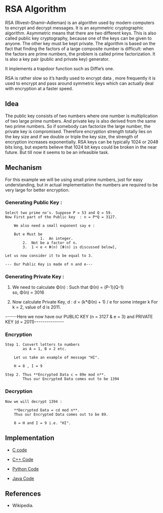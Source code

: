 # RSA Algorithm

RSA (Rivest–Shamir–Adleman) is an algorithm used by modern computers to encrypt and decrypt messages. It is an asymmetric cryptographic algorithm. Asymmetric means that there are two different keys. This is also called public key cryptography, because one of the keys can be given to anyone. The other key must be kept private. The algorithm is based on the fact that finding the factors of a large composite number is difficult: when the factors are prime numbers, the problem is called prime factorization. It is also a key pair (public and private key) generator.

It implements a trapdoor function such as Diffie’s one.

RSA is rather slow so it’s hardly used to encrypt data , more frequently it is used to encrypt and pass around symmetric keys which can actually deal with encryption at a faster speed.

## Idea 

The public key consists of two numbers where one number is multiplication of two large prime numbers. And private key is also derived from the same two prime numbers. So if somebody can factorize the large number, the private key is compromised. Therefore encryption strength totally lies on the key size and if we double or triple the key size, the strength of encryption increases exponentially. RSA keys can be typically 1024 or 2048 bits long, but experts believe that 1024 bit keys could be broken in the near future. But till now it seems to be an infeasible task.

## Mechanism

For this example we will be using small prime numbers, just for easy understanding, but in actual implementation the numbers are required to be very large for better encryption.

### Generating Public Key :
    Select two prime no's. Suppose P = 53 and Q = 59.
    Now First part of the Public key  : n = P*Q = 3127.

        We also need a small exponent say e : 

        But e Must be 
                    1.  An integer.
            2.  Not be a factor of n.
            3.  1 < e < Φ(n) [Φ(n) is discussed below], 

    Let us now consider it to be equal to 3.

    --- Our Public Key is made of n and e---

### Generating Private Key :

  1. We need to calculate Φ(n) :
     Such that Φ(n) = (P-1)(Q-1)     
     so,  Φ(n) = 3016

    
  2. Now calculate Private Key, d : 
     d = (k*Φ(n) + 1) / e for some integer k
     For k = 2, value of d is 2011.      

------Here we now have our PUBLIC KEY (n = 3127 & e = 3) and PRIVATE KEY (d = 2011)---------------

### Encryption

    Step 1. Convert letters to numbers 
            as A = 1, B = 2 etc.

        Let us take an example of message "HI".
        
        H = 8 , I = 9
    
    Step 2. Thus **Encrypted Data c = 89e mod n**. 
            Thus our Encrypted Data comes out to be 1394

### Decryption 

    Now we will decrypt 1394 : 
    
        **Decrypted Data = cd mod n**. 
        Thus our Encrypted Data comes out to be 89.

        8 = H and I = 9 i.e. "HI".


## Implementation

- [C code](https://github.com/jainaman224/Algo_Ds_Notes/blob/master/RSA_Algorithm/RSA_Algorithm.c)

- [C++ Code](https://github.com/jainaman224/Algo_Ds_Notes/blob/master/RSA_Algorithm/RSA_Algorithm.cpp) 

- [Python Code](https://github.com/jainaman224/Algo_Ds_Notes/blob/master/RSA_Algorithm/RSA_Algorithm.py)

- [Java Code](https://github.com/jainaman224/Algo_Ds_Notes/blob/master/RSA_Algorithm/RSA_Algorithm.java)

## References 
- Wikipedia.

